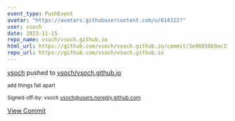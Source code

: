 ```yaml
---
event_type: PushEvent
avatar: "https://avatars.githubusercontent.com/u/814322?"
user: vsoch
date: 2023-11-15
repo_name: vsoch/vsoch.github.io
html_url: https://github.com/vsoch/vsoch.github.io/commit/3e96856b9ac31fc91688418c5613673de5f30363
repo_url: https://github.com/vsoch/vsoch.github.io
---
```


<a href='https://github.com/vsoch' target='_blank'>vsoch</a> pushed to <a href='https://github.com/vsoch/vsoch.github.io' target='_blank'>vsoch/vsoch.github.io</a>

<small>add things fall apart

Signed-off-by: vsoch <vsoch@users.noreply.github.com></small>

<a href='https://github.com/vsoch/vsoch.github.io/commit/3e96856b9ac31fc91688418c5613673de5f30363' target='_blank'>View Commit</a>